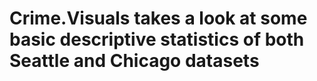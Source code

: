 # Crime.Visuals takes a look at some basic descriptive statistics of both Seattle and Chicago datasets
